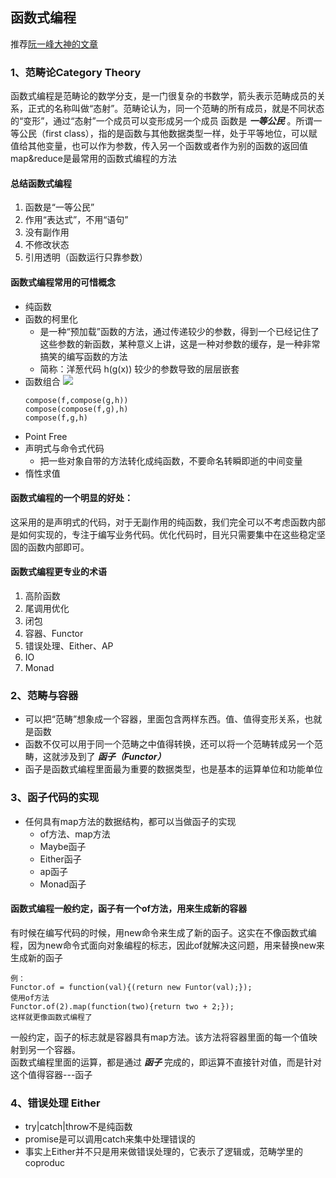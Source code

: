 ## 函数式编程
推荐[阮一峰大神的文章](http://www.ruanyifeng.com/blog/2017/02/fp-tutorial.html)

### 1、范畴论Category Theory
函数式编程是范畴论的数学分支，是一门很复杂的书数学，箭头表示范畴成员的关系，正式的名称叫做“态射”。范畴论认为，同一个范畴的所有成员，就是不同状态的“变形”，通过“态射”一个成员可以变形成另一个成员
函数是 ***一等公民*** 。所谓一等公民（first class），指的是函数与其他数据类型一样，处于平等地位，可以赋值给其他变量，也可以作为参数，传入另一个函数或者作为别的函数的返回值   
map&reduce是最常用的函数式编程的方法   
#### 总结函数式编程
1. 函数是“一等公民”
2. 作用“表达式”，不用“语句”
3. 没有副作用
4. 不修改状态
5. 引用透明（函数运行只靠参数）
#### 函数式编程常用的可惜概念
* 纯函数
* 函数的柯里化
    * 是一种“预加载”函数的方法，通过传递较少的参数，得到一个已经记住了这些参数的新函数，某种意义上讲，这是一种对参数的缓存，是一种非常搞笑的编写函数的方法    
    * 简称：洋葱代码 h(g(x)) 较少的参数导致的层层嵌套
* 函数组合
   ![](http://www.ruanyifeng.com/blogimg/asset/2017/bg2017022209.png)      
   ```
   compose(f,compose(g,h))
   compose(compose(f,g),h)
   compose(f,g,h)
   ```
* Point Free
* 声明式与命令式代码
   * 把一些对象自带的方法转化成纯函数，不要命名转瞬即逝的中间变量
* 惰性求值
#### 函数式编程的一个明显的好处：
这采用的是声明式的代码，对于无副作用的纯函数，我们完全可以不考虑函数内部是如何实现的，专注于编写业务代码。优化代码时，目光只需要集中在这些稳定坚固的函数内部即可。
#### 函数式编程更专业的术语
1. 高阶函数
2. 尾调用优化
3. 闭包
4. 容器、Functor
5. 错误处理、Either、AP
6. IO
7. Monad

### 2、范畴与容器
* 可以把“范畴”想象成一个容器，里面包含两样东西。值、值得变形关系，也就是函数
* 函数不仅可以用于同一个范畴之中值得转换，还可以将一个范畴转成另一个范畴，这就涉及到了 ***函子（Functor）*** 
* 函子是函数式编程里面最为重要的数据类型，也是基本的运算单位和功能单位

### 3、函子代码的实现
* 任何具有map方法的数据结构，都可以当做函子的实现
   * of方法、map方法
   * Maybe函子
   * Either函子
   * ap函子
   * Monad函子
 
 
 #### 函数式编程一般约定，函子有一个of方法，用来生成新的容器     
 有时候在编写代码的时候，用new命令来生成了新的函子。这实在不像函数式编程，因为new命令式面向对象编程的标志，因此of就解决这问题，用来替换new来生成新的函子     
 ```
 例：
 Functor.of = function(val){(return new Funtor(val);});
 使用of方法
 Functor.of(2).map(function(two){return two + 2;});
 这样就更像函数式编程了
 ```
 一般约定，函子的标志就是容器具有map方法。该方法将容器里面的每一个值映射到另一个容器。      
 函数式编程里面的运算，都是通过 ***函子*** 完成的，即运算不直接针对值，而是针对这个值得容器---函子     
 ###  4、错误处理 Either
 * try|catch|throw不是纯函数
 * promise是可以调用catch来集中处理错误的
 * 事实上Either并不只是用来做错误处理的，它表示了逻辑或，范畴学里的coproduc
   
 
 
 
 
 
 
 
 
 
 
